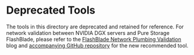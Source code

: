 # Deprecated Tools

The tools in this directory are deprecated and retained for reference. For network validation between NVIDIA DGX servers 
and Pure Storage FlashBlade, please refer to the 
[FlashBlade Network Plumbing Validation](https://joshua-robinson.medium.com/flashblade-network-plumbing-validation-b91a6298056e)
blog and [accompanying GitHub repository](https://github.com/joshuarobinson/flashblade-plumbing) for the new recommended tool.
